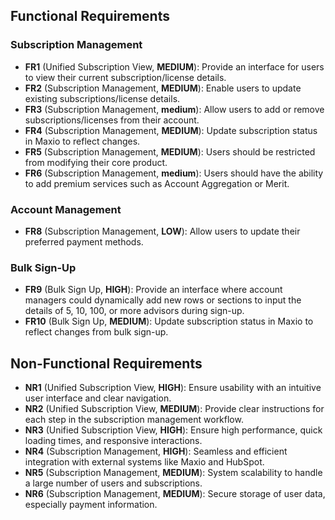 ## Functional Requirements

### Subscription Management

- **FR1** (Unified Subscription View, **MEDIUM**): Provide an interface for users to view their current subscription/license details.
- **FR2** (Subscription Management, **MEDIUM**): Enable users to update existing subscriptions/license details.
- **FR3** (Subscription Management, **medium**): Allow users to add or remove subscriptions/licenses from their account.
- **FR4** (Subscription Management, **MEDIUM**): Update subscription status in Maxio to reflect changes.
- **FR5** (Subscription Management, **MEDIUM**): Users should be restricted from modifying their core product.
- **FR6** (Subscription Management, **medium**): Users should have the ability to add premium services such as Account Aggregation or Merit.

### Account Management

- **FR8** (Subscription Management, **LOW**): Allow users to update their preferred payment methods.

### Bulk Sign-Up

- **FR9** (Bulk Sign Up, **HIGH**): Provide an interface where account managers could dynamically add new rows or sections to input the details of 5, 10, 100, or more advisors during sign-up.
- **FR10** (Bulk Sign Up, **MEDIUM**): Update subscription status in Maxio to reflect changes from bulk sign-up.

## Non-Functional Requirements

- **NR1** (Unified Subscription View, **HIGH**): Ensure usability with an intuitive user interface and clear navigation.
- **NR2** (Unified Subscription View, **MEDIUM**): Provide clear instructions for each step in the subscription management workflow.
- **NR3** (Unified Subscription View, **HIGH**): Ensure high performance, quick loading times, and responsive interactions.
- **NR4** (Subscription Management, **HIGH**): Seamless and efficient integration with external systems like Maxio and HubSpot.
- **NR5** (Subscription Management, **MEDIUM**): System scalability to handle a large number of users and subscriptions.
- **NR6** (Subscription Management, **MEDIUM**): Secure storage of user data, especially payment information.
